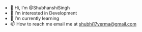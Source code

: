 - 👋 Hi, I’m @ShubhanshiSingh
- 👀 I’m interested in Development
- 🌱 I’m currently learning
- 📫 How to reach me email me at shubhi17verma@gmail.com

<!---
ShubhanshiSingh/ShubhanshiSingh is a ✨ special ✨ repository because its `README.md` (this file) appears on your GitHub profile.
You can click the Preview link to take a look at your changes.
--->

